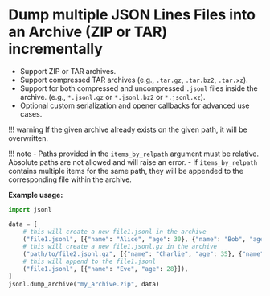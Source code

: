 # Dump multiple JSON Lines Files into an Archive (ZIP or TAR) incrementally

- Support ZIP or TAR archives.
- Support compressed TAR archives (e.g., `.tar.gz`, `.tar.bz2`, `.tar.xz`).
- Support for both compressed and uncompressed `.jsonl` files inside the archive. (e.g., `*.jsonl.gz` or `*.jsonl.bz2`
  or `*.jsonl.xz`).
- Optional custom serialization and opener callbacks for advanced use cases.

!!! warning
    If the given archive already exists on the given path, it will be overwritten.

!!! note
    - Paths provided in the `items_by_relpath` argument must be relative. Absolute paths are not allowed and will raise an error.
    - If `items_by_relpath` contains multiple items for the same path, they will be appended to the corresponding file within the archive.

**Example usage:**

```python
import jsonl

data = [
    # this will create a new file1.jsonl in the archive
    ("file1.jsonl", [{"name": "Alice", "age": 30}, {"name": "Bob", "age": 25}]),
    # this will create a new file1.jsonl.gz in the archive
    ("path/to/file2.jsonl.gz", [{"name": "Charlie", "age": 35}, {"name": "David", "age": 40}]),
    # this will append to the file1.jsonl
    ("file1.jsonl", [{"name": "Eve", "age": 28}]),
]
jsonl.dump_archive("my_archive.zip", data)
```

